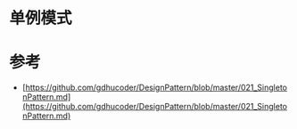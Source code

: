 
# 单例模式

# 参考
- [https://github.com/gdhucoder/DesignPattern/blob/master/021_SingletonPattern.md](https://github.com/gdhucoder/DesignPattern/blob/master/021_SingletonPattern.md)